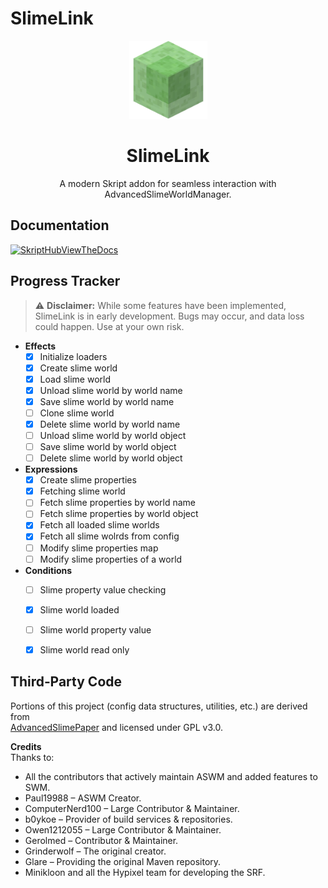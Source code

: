 # SlimeLink

<p align="center"><img width="125px" src="./public/SlimeBlock.png" alt="SlimeLink Logo"></p>

<h1 align="center">SlimeLink</h1>
<p align="center">A modern Skript addon for seamless interaction with AdvancedSlimeWorldManager.</p>

## Documentation
[![SkriptHubViewTheDocs](http://skripthub.net/static/addon/ViewTheDocsButton.png)](http://skripthub.net/docs/?addon=SlimeLink)

## Progress Tracker

> ⚠️ **Disclaimer:** While some features have been implemented, SlimeLink is in early development. Bugs may occur, and data loss could happen. Use at your own risk.

- **Effects**
    - [x] Initialize loaders
    - [x] Create slime world
    - [x] Load slime world
    - [x] Unload slime world by world name
    - [x] Save slime world by world name
    - [ ] Clone slime world
    - [x] Delete slime world by world name
    - [ ] Unload slime world by world object
    - [ ] Save slime world by world object
    - [ ] Delete slime world by world object

- **Expressions**
    - [x] Create slime properties
    - [x] Fetching slime world
    - [ ] Fetch slime properties by world name
    - [ ] Fetch slime properties by world object
    - [x] Fetch all loaded slime worlds
    - [x] Fetch all slime wolrds from config
    - [ ] Modify slime properties map
    - [ ] Modify slime properties of a world

- **Conditions**
    - [ ] Slime property value checking
    - [x] Slime world loaded
    - [ ] Slime world property value
    - [x] Slime world read only


## Third‑Party Code

Portions of this project (config data structures, utilities, etc.) are derived from  
[AdvancedSlimePaper](https://github.com/InfernalSuite/AdvancedSlimePaper) and licensed under GPL v3.0.

**Credits**  
Thanks to:
- All the contributors that actively maintain ASWM and added features to SWM.
- Paul19988 – ASWM Creator.
- ComputerNerd100 – Large Contributor & Maintainer.
- b0ykoe – Provider of build services & repositories.
- Owen1212055 – Large Contributor & Maintainer.
- Gerolmed – Contributor & Maintainer.
- Grinderwolf – The original creator.
- Glare – Providing the original Maven repository.
- Minikloon and all the Hypixel team for developing the SRF.
